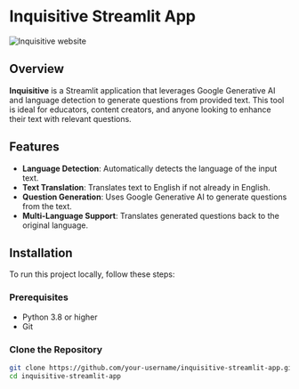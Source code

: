# Inquisitive Streamlit App

![Inquisitive website]([path_to_your_logo.png](https://github.com/NaveenDeveloperR/inquisitive-streamlit-app/blob/main/images/user_input.png))

## Overview

**Inquisitive** is a Streamlit application that leverages Google Generative AI and language detection to generate questions from provided text. This tool is ideal for educators, content creators, and anyone looking to enhance their text with relevant questions.

## Features

- **Language Detection**: Automatically detects the language of the input text.
- **Text Translation**: Translates text to English if not already in English.
- **Question Generation**: Uses Google Generative AI to generate questions from the text.
- **Multi-Language Support**: Translates generated questions back to the original language.

## Installation

To run this project locally, follow these steps:

### Prerequisites

- Python 3.8 or higher
- Git

### Clone the Repository

```sh
git clone https://github.com/your-username/inquisitive-streamlit-app.git
cd inquisitive-streamlit-app
